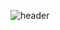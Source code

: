 

![header](https://capsule-render.vercel.app/api?type=Soft&color=E6DFF8&height=250&section=header&text=minjeong😊&fontColor=363636&fontSize=90)

<div align = "center">


